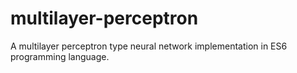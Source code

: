# multilayer-perceptron
A multilayer perceptron type neural network implementation in ES6 programming language.
